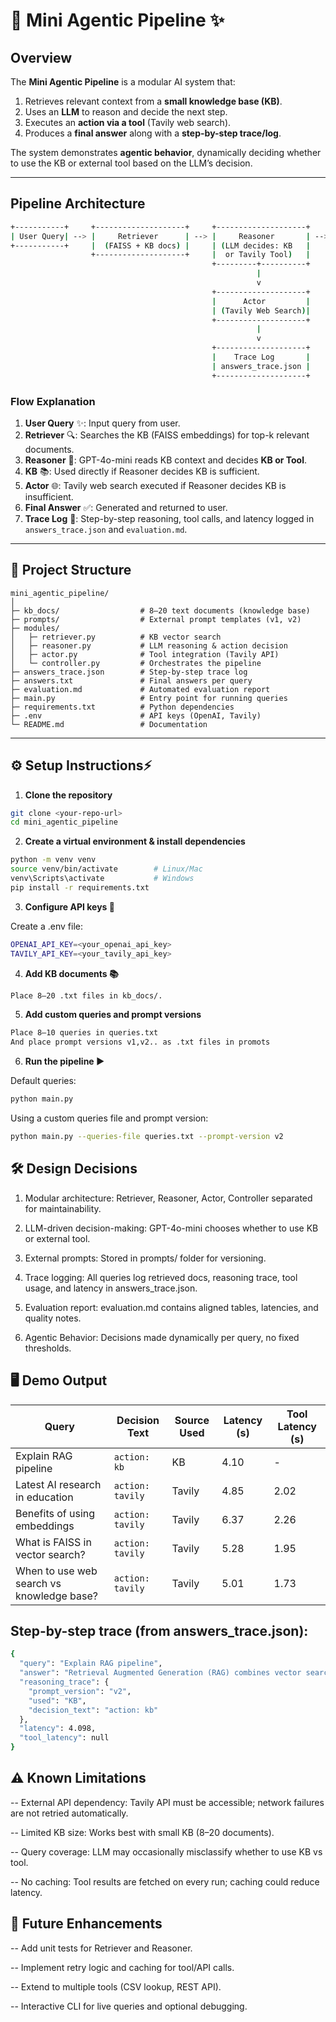 #   🤖 Mini Agentic Pipeline ✨

## **Overview**

The **Mini Agentic Pipeline** is a modular AI system that:  

1. Retrieves relevant context from a **small knowledge base (KB)**.  
2. Uses an **LLM** to reason and decide the next step.  
3. Executes an **action via a tool** (Tavily web search).  
4. Produces a **final answer** along with a **step-by-step trace/log**.

The system demonstrates **agentic behavior**, dynamically deciding whether to use the KB or external tool based on the LLM’s decision.

---

## Pipeline Architecture

```bash
+-----------+     +--------------------+     +--------------------+     +-----------+     +------------+
| User Query| --> |     Retriever      | --> |     Reasoner       | --> |    KB     | --> | Final Answer|
+-----------+     |  (FAISS + KB docs) |     | (LLM decides: KB   |     +-----------+     +------------+
                  +--------------------+     |  or Tavily Tool)   |
                                             +---------+----------+
                                                       |
                                                       v
                                             +--------------------+
                                             |      Actor         |
                                             | (Tavily Web Search)|
                                             +--------------------+
                                                       |
                                                       v
                                             +--------------------+
                                             |    Trace Log       |
                                             | answers_trace.json |
                                             +--------------------+

```
### **Flow Explanation**

1. **User Query** ✨: Input query from user.  
2. **Retriever** 🔍: Searches the KB (FAISS embeddings) for top-k relevant documents.  
3. **Reasoner** 🧠: GPT-4o-mini reads KB context and decides **KB or Tool**.  
4. **KB** 📚: Used directly if Reasoner decides KB is sufficient.  
5. **Actor** 🌐: Tavily web search executed if Reasoner decides KB is insufficient.  
6. **Final Answer** ✅: Generated and returned to user.  
7. **Trace Log** 📝: Step-by-step reasoning, tool calls, and latency logged in `answers_trace.json` and `evaluation.md`.  

---

## 🧩 Project Structure
```
mini_agentic_pipeline/
│
├─ kb_docs/                  # 8–20 text documents (knowledge base)
├─ prompts/                  # External prompt templates (v1, v2)
├─ modules/
│   ├─ retriever.py          # KB vector search
│   ├─ reasoner.py           # LLM reasoning & action decision
│   ├─ actor.py              # Tool integration (Tavily API)
│   └─ controller.py         # Orchestrates the pipeline
├─ answers_trace.json        # Step-by-step trace log
├─ answers.txt               # Final answers per query
├─ evaluation.md             # Automated evaluation report
├─ main.py                   # Entry point for running queries
├─ requirements.txt          # Python dependencies
├─ .env                      # API keys (OpenAI, Tavily)
└─ README.md                 # Documentation

```
---

## ⚙️ Setup Instructions⚡

1. **Clone the repository**
```bash
git clone <your-repo-url>
cd mini_agentic_pipeline
```
2. **Create a virtual environment & install dependencies**

```bash
python -m venv venv
source venv/bin/activate        # Linux/Mac
venv\Scripts\activate           # Windows
pip install -r requirements.txt
```
3. **Configure API keys 🔑**

Create a .env file:
```bash
OPENAI_API_KEY=<your_openai_api_key>
TAVILY_API_KEY=<your_tavily_api_key>
```
4. **Add KB documents 📚**
   
```bash
Place 8–20 .txt files in kb_docs/.
```
5.  **Add custom queries and prompt versions**

```bash
Place 8–10 queries in queries.txt
And place prompt versions v1,v2.. as .txt files in promots
```
  
6. **Run the pipeline ▶️**

Default queries:

```bash
python main.py
```

Using a custom queries file and prompt version:
```bash
python main.py --queries-file queries.txt --prompt-version v2
```

## 🛠️ Design Decisions

1. Modular architecture: Retriever, Reasoner, Actor, Controller separated for maintainability.

2. LLM-driven decision-making: GPT-4o-mini chooses whether to use KB or external tool.

3. External prompts: Stored in prompts/ folder for versioning.

4. Trace logging: All queries log retrieved docs, reasoning trace, tool usage, and latency in answers_trace.json.

5. Evaluation report: evaluation.md contains aligned tables, latencies, and quality notes.

6. Agentic Behavior: Decisions made dynamically per query, no fixed thresholds.


## 🖥️ Demo Output

| Query                                     | Decision Text    | Source Used | Latency (s) | Tool Latency (s) |
| ----------------------------------------- | ---------------- | ----------- | ----------- | ---------------- |
| Explain RAG pipeline                      | `action: kb`     | KB          | 4.10        | -                |
| Latest AI research in education           | `action: tavily` | Tavily      | 4.85        | 2.02             |
| Benefits of using embeddings              | `action: tavily` | Tavily      | 6.37        | 2.26             |
| What is FAISS in vector search?           | `action: tavily` | Tavily      | 5.28        | 1.95             |
| When to use web search vs knowledge base? | `action: tavily` | Tavily      | 5.01        | 1.73             |

## Step-by-step trace (from answers_trace.json):

```bash
{
  "query": "Explain RAG pipeline",
  "answer": "Retrieval Augmented Generation (RAG) combines vector search with LLMs...",
  "reasoning_trace": {
    "prompt_version": "v2",
    "used": "KB",
    "decision_text": "action: kb"
  },
  "latency": 4.098,
  "tool_latency": null
}
```
## ⚠️ Known Limitations

-- External API dependency: Tavily API must be accessible; network failures are not retried automatically.

-- Limited KB size: Works best with small KB (8–20 documents).

-- Query coverage: LLM may occasionally misclassify whether to use KB vs tool.

-- No caching: Tool results are fetched on every run; caching could reduce latency.

## 🚀 Future Enhancements

-- Add unit tests for Retriever and Reasoner.

-- Implement retry logic and caching for tool/API calls.

-- Extend to multiple tools (CSV lookup, REST API).

-- Interactive CLI for live queries and optional debugging.
